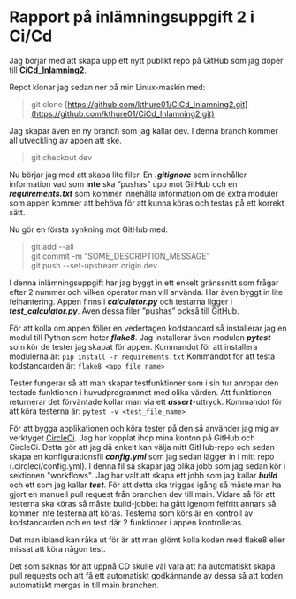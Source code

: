 # Rapport på inlämningsuppgift 2 i Ci/Cd

Jag börjar med att skapa upp ett nytt publikt repo på GitHub som jag döper till
[**CiCd_Inlamning2**](https://github.com/kthure01/CiCd_Inlamning2.git).

Repot klonar jag sedan ner på min Linux-maskin med:

>git clone [https://github.com/kthure01/CiCd_Inlamning2.git](https://github.com/kthure01/CiCd_Inlamning2.git)

Jag skapar även en ny branch som jag kallar dev. I denna branch kommer all
utveckling av appen att ske.

>git checkout dev

Nu börjar jag med att skapa lite filer. En **_.gitignore_** som innehåller information
vad som **inte** ska ”pushas” upp mot GitHub och en **_requirements.txt_** som kommer
innehålla information om de extra moduler som appen kommer att behöva för att
kunna köras och testas på ett korrekt sätt.

Nu gör en första synkning mot GitHub med:
>git add --all\
>git commit -m “SOME_DESCRIPTION_MESSAGE”\
>git push --set-upstream origin dev

I denna inlämningsuppgift har jag byggt in ett enkelt gränssnitt som frågar efter
2 nummer och vilken operator man vill använda. Har även byggt in lite felhantering.
Appen finns i **_calculator.py_** och testarna ligger i **_test_calculator.py_**. Även dessa
filer ”pushas” också till GitHub.

För att kolla om appen följer en vedertagen kodstandard så installerar jag en
modul till Python som heter **_flake8_**. Jag installerar även modulen **_pytest_** som kör
de tester jag skapat för appen.
Kommandot för att installera modulerna är: `pip install -r requirements.txt`
Kommandot för att testa kodstandarden är: `flake8 <app_file_name>`

Tester fungerar så att man skapar testfunktioner som i sin tur anropar den testade funktionen
i huvudprogrammet med olika värden. Att funktionen returnerar det förväntade kollar man via
ett **_assert_**-uttryck. 
Kommandot för att köra testerna är: `pytest -v <test_file_name>`


För att bygga applikationen och köra tester på den så använder jag mig av verktyget
[CircleCi](https://circleci.com/). Jag har kopplat ihop mina konton på GitHub och CircleCi.
Detta gör att jag då enkelt kan välja mitt GitHub-repo och sedan skapa en konfigurationsfil
**_config.yml_** som jag sedan lägger in i mitt repo (.circleci/config.yml).
I denna fil så skapar jag olika jobb som jag sedan kör i sektionen "workflows".
Jag har valt att skapa ett jobb som jag kallar **_build_** och ett som jag kallar **_test_**.
För att detta ska triggas igång så måste man ha gjort en manuell pull request från branchen dev till main.
Vidare så för att testerna ska köras så måste build-jobbet ha gått igenom felfritt annars så kommer
inte testerna att köras.
Testerna som körs är en kontroll av kodstandarden och en test där 2 funktioner i appen kontrolleras.

Det man ibland kan råka ut för är att man glömt kolla koden med flake8 eller missat att köra
någon test.

Det som saknas för att uppnå CD skulle väl vara att ha automatiskt skapa pull requests och att få 
ett automatiskt godkännande av dessa så att koden automatiskt mergas in till main branchen. 
